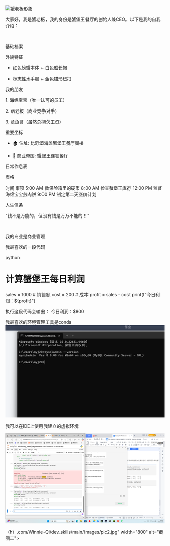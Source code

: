 <img src="https://pic.baike.soso.com/ugc/baikepic2/6080/20220321150118-1600325436_png_862_965_588510.jpg/0" width="200" alt="蟹老板形象">
 
大家好，我是蟹老板，我的身份是蟹堡王餐厅的创始人兼CEO。以下是我的自我介绍：
 
 
 
基础档案
 
外貌特征
 
- 红色螃蟹本体 + 白色船长帽
 
- 标志性水手服 + 金色锚形纽扣
 
我的朋友
 
1. 海绵宝宝（唯一认可的员工）
 
2. 痞老板（商业竞争对手）
 
3. 章鱼哥（虽然总拖欠工资）
 
重要坐标
 
- 🏠 住址: 比奇堡海滩蟹堡王餐厅阁楼
 
- 🏢 商业帝国: 蟹堡王连锁餐厅
 
日常作息表
 
表格
  
时间 事项 
5:00 AM 数保险箱里的硬币 
8:00 AM 检查蟹堡王库存 
12:00 PM 监督海绵宝宝煎肉饼 
9:00 PM 制定第二天涨价计划 
 
人生信条
 
"钱不是万能的，但没有钱是万万不能的！"
 
 
 
我的专业是商业管理
 
我最喜欢的一段代码
 
python
  
# 计算蟹堡王每日利润
sales = 1000  # 销售额
cost = 200   # 成本
profit = sales - cost
print(f"今日利润：${profit}")
 
 
执行这段代码会输出： 今日利润：$800 
 
我最喜欢的环境管理工具是conda
<img src="https://github.com/m00476/myj123/blob/master/1.png" width="800" alt="财务报表截图">
 
我可以在IDE上使用我建立的虚拟环境
 
<img src="https://github.com/m00476/myj123/blob/master/2.png" width="800" alt="商业看板截图">
 
（h）.com/Winnie-Qi/dev_skills/main/images/pic2.jpg" width="800" alt="截图二">